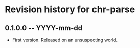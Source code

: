 # Revision history for chr-parse

## 0.1.0.0  -- YYYY-mm-dd

* First version. Released on an unsuspecting world.
